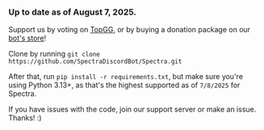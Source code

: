 ### Up to date as of August 7, 2025.

Support us by voting on [TopGG](https://top.gg/bot/1279512390756470836), or by buying a donation package on our [bot's store](https://discord.com/discovery/applications/1279512390756470836/store)!


Clone by running `git clone https://github.com/SpectraDiscordBot/Spectra.git`

After that, run `pip install -r requirements.txt`, but make sure you're using Python 3.13+, as that's the highest supported as of `7/8/2025` for Spectra.

If you have issues with the code, join our support server or make an issue. Thanks! :)
